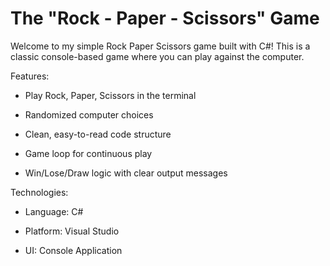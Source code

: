 # The "Rock - Paper - Scissors" Game
Welcome to my simple Rock Paper Scissors game built with C#!
This is a classic console-based game where you can play against the computer.

Features:
- Play Rock, Paper, Scissors in the terminal

- Randomized computer choices

- Clean, easy-to-read code structure

- Game loop for continuous play

- Win/Lose/Draw logic with clear output messages

Technologies:
- Language: C#

- Platform: Visual Studio

- UI: Console Application
